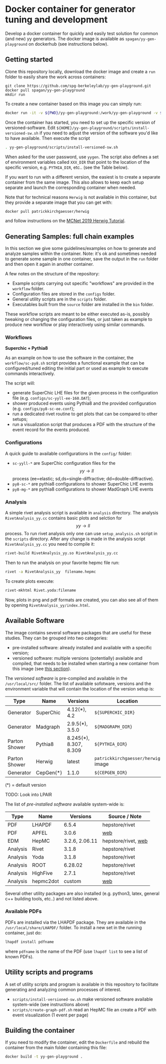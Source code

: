 # Docker container for generator tuning and development

Develop a docker container for quickly and easily test solution for common (and new) yy generators.
The docker image is available as `spagan/yy-gen-playground` on dockerhub (see instructions below).

## Getting started
Clone this repository locally, download the docker image and create a `run` folder to easily share the work across containers:
```
git clone https://github.com/spg-berkeleylab/yy-gen-playground.git
docker pull spagan/yy-gen-playground
mkdir run
```

To create a new container based on this image you can simply run:
```bash
docker run -it -v ${PWD}/yy-gen-playground:/work/yy-gen-playground -v ${PWD}/run:/work/run -- spagan/yy-gen-playground:latest /bin/bash
```

Once the container has started, you need to set up the specific version of versioned-software. Edit `${HOME}/yy-gen-playground/scripts/install-versioned-sw.sh` if you need to adjust the version of the software you'd like to have available. Then execute the script
```bash
. yy-gen-playground/scripts/install-versioned-sw.sh
```
When asked for the user password, use `yygen`.
The script also defines a set of environment variables called `XXX_DIR` that point to the location of the specific version, e.g. `PYTHIA_DIR`, etc.. (see the Table below).

If you want to run with a different version, the easiest is to create a separate container from the same image. This also allows to keep each setup separate and launch the corresponding container when needed.

Note that for technical reasons `Herwig` is not available in this container, but they provide a separate image that you can get with:
```bash
docker pull patrickkirchgaesser/herwig
```
and follow instructions on the [MCNet 2019 Herwig Tutorial](https://phab.hepforge.org/w/mcnet2019/).

## Generating Samples: full chain examples
In this section we give some guidelines/examples on how to generate and analyze samples within the container.
Note: it's ok and sometimes needed to generate some sample in one container, save the output in the `run` folder and then open it again in another container.

A few notes on the structure of the repository:
* Example scripts carrying out specific "workflows" are provided in the `workflow` folder.
* Configuration files are stored in the `configs` folder.
* General utility scripts are in the `scripts` folder.
* Executables built from the `source` folder are installed in the `bin` folder.

These workflow scripts are meant to be either executed as-is, possibly tweaking or changing the configuration files, or just taken as example to produce new workflow or play interactively using similar commands. 

### Workflows 

**Superchic + Pythia8**

As an example on how to use the software in the container, the `workflow/sc-py8.sh` script
provides a functional example that can be configured/tuned editing the initial part or used as example to execute commands interactively. 

The script will:
* generate SuperChic LHE files for the given process in the configuration file (e.g. `configs/sc-yyll-ee-160.DAT`);
* shower produced events using Pythia8 and the provided configuration (e.g. `configs/py8-sc-ee.conf`);
* run a dedicated rivet routine to get plots that can be compared to other setups;
* run a visualization script that produces a PDF with the structure of the event record for the events produced.

### Configurations
A quick guide to available configurations in the `config/` folder:
* `sc-yyll-*` are SuperChic configuration files for the $$yy\to ll$$ process (ee=elastic; sd,ds=single-diffractive; dd=double-diffractive).
* `py8-sc-*` are pythia8 configurations to shower SuperChic LHE events
* `py8-mg-*` are pythia8 configurations to shower MadGraph LHE events

### Analysis

A simple rivet analysis script is available in `analysis` directory. The analysis `RivetAnalysis_yy.cc` contains basic plots and selction for $$yy\to ll$$ process. To run rivet analysis only one can use `setup_analysis.sh` script in the `scripts` directory. After any change is made in the analysis script `RivetAnalysis_yy.cc` you need to compile it:
```bash
rivet-build RivetAnalysis_yy.so RivetAnalysis_yy.cc
```
Then to run the analysis on your favorite hepmc file run:
```bash
rivet -a RivetAnalysis_yy  filename.hepmc
```
To create plots execute:
```bash
rivet-mkhtml Rivet.yoda:filename
```
Now, plots in png and pdf formats are created, you can also see all of them by opening `RivetAnalysis_yy/index.html`.


## Available Software
The image contains several software packages that are useful for these studies. They can be grouped into two categories:
* pre-installed software: already installed and available with a specific version;
* versioned software: multiple versions (potentially) available and compiled, that needs to be installed when starting a new container from this image (see [this section](#getting-started-container-environment-and-version-setup)).

The *versioned software* is pre-compiled and available in the `/usr/local/src/` folder. The list of available sofotware, versions and the environment variable that will contain the location of the version setup is:

| Type | Name | Versions | Location  |
|------|------|----------|-----------|
| Generator | SuperChic | 4.12(*), 4.2 | `${SUPERCHIC_DIR}`|
| Generator | Madgraph  | 2.9.5(*), 3.5.0 | `${MADGRAPH_DIR}` |
| Parton Shower | Pythia8 | 8.245(*), 8.307, 8.309 | `${PYTHIA_DIR}` |
| Parton Shower | Herwig  | latest | `patrickkirchgaesser/herwig` image |
| Generator     | CepGen(*)  | 1.1.0  | `${CEPGEN_DIR}` |

(*) = default version

TODO: Look into LPAIR

The list of *pre-installed software* available system-wide is:

| Type | Name | Versions | Source / Note  |
|------|------|----------|--------|
| PDF       | LHAPDF    | 6.5.4 | hepstore/rivet |
| PDF       | APFEL     | 3.0.6 | [web](https://github.com/scarrazza/apfel) |
| EDM       | HepMC     | 3.2.6, 2.06.11 | hepstore/rivet, [web](http://hepmc.web.cern.ch/hepmc/) |
| Analysis      | Rivet   | 3.1.8 | hepstore/rivet |
| Analysis      | Yoda    | 3.1.8 | hepstore/rivet |
| Analysis      | ROOT    | 6.28.02 | hepstore/rivet |
| Analysis      | HighFive | 2.7.1 | hepstore/rivet |
| Analysis      | hepmc2dot | custom | [web](https://github.com/spagangriso/hepmc2dot) |

Several other utility packages are also installed (e.g. python3, latex, general c++ building tools, etc..) and not listed above.

### Available PDFs
PDFs are installed via the LHAPDF package. They are available in the `/usr/local/share/LHAPDF/` folder.
To install a new set in the running container, just do:
```bash
lhapdf install pdfname
```
where `pdfname` is the name of the PDF (use `lhapdf list` to see a list of known PDFs).


## Utility scripts and programs
A set of utility scripts and program is available in this repository to facilitate generating and analyzing common processes of interest.

* `scripts/install-versioned-sw.sh` make versioned software available system-wide (see instructions above)
* `scripts/create-graph-pdf.sh` read an HepMC file an create a PDF with event visualization (1 event per page)

## Building the container
If you need to modify the container, edit the `Dockerfile` and rebuild the container from the main folder containing this file:
```bash
docker build -t yy-gen-playground .
```
